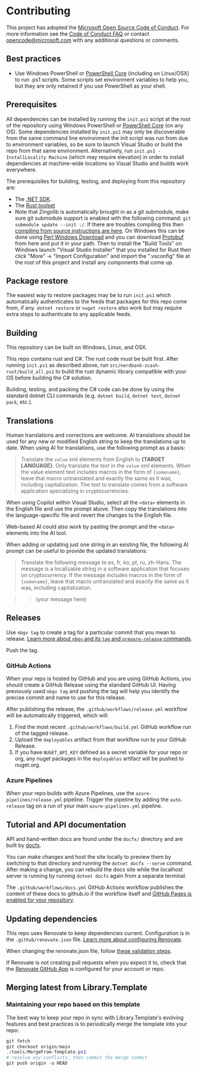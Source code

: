 # Contributing

This project has adopted the [Microsoft Open Source Code of
Conduct](https://opensource.microsoft.com/codeofconduct/).
For more information see the [Code of Conduct
FAQ](https://opensource.microsoft.com/codeofconduct/faq/) or
contact [opencode@microsoft.com](mailto:opencode@microsoft.com)
with any additional questions or comments.

## Best practices

* Use Windows PowerShell or [PowerShell Core][pwsh] (including on Linux/OSX) to run .ps1 scripts.
  Some scripts set environment variables to help you, but they are only retained if you use PowerShell as your shell.

## Prerequisites

All dependencies can be installed by running the `init.ps1` script at the root of the repository
using Windows PowerShell or [PowerShell Core][pwsh] (on any OS).
Some dependencies installed by `init.ps1` may only be discoverable from the same command line environment the init script was run from due to environment variables, so be sure to launch Visual Studio or build the repo from that same environment.
Alternatively, run `init.ps1 -InstallLocality Machine` (which may require elevation) in order to install dependencies at machine-wide locations so Visual Studio and builds work everywhere.

The prerequisites for building, testing, and deploying from this repository are:

* The [.NET SDK](https://get.dot.net/).
* The [Rust toolset](https://www.rust-lang.org/tools/install)
* Note that Zingolib is automatically brought in as a git submodule, make sure git submodule support is enabled with the following command: `git submodule update --init :/`. If there are troubles compiling this then [compiling from source instructions are here](https://github.com/nerdcash/zingolib/tree/dev?tab=readme-ov-file#compiling-from-source). On Windows this can be done using [Perl Windows Download](https://strawberryperl.com/) and you can download [Protobuf](https://github.com/protocolbuffers/protobuf/releases) from here and put it in your path. Then to install the "Build Tools" on Windows launch "Visual Studio Installer" that you installed for Rust then click "More" → "Import Configuration" and import the ".vsconfig" file at the root of this project and install any components that come up.

## Package restore

The easiest way to restore packages may be to run `init.ps1` which automatically authenticates
to the feeds that packages for this repo come from, if any.
`dotnet restore` or `nuget restore` also work but may require extra steps to authenticate to any applicable feeds.

## Building

This repository can be built on Windows, Linux, and OSX.

This repo contains rust and C#.
The rust code must be built first.
After running `init.ps1` as described above, run `src/nerdbank-zcash-rust/build_all.ps1` to build the rust dynamic library compatible with your OS before building the C# solution.

Building, testing, and packing the C# code can be done by using the standard dotnet CLI commands (e.g. `dotnet build`, `dotnet test`, `dotnet pack`, etc.).

## Translations

Human translations and corrections are welcome.
AI translations should be used for any new or modified English string to keep the translations up to date.
When using AI for translations, use the following prompt as a basis:

> Translate the `value` xml elements from English to **\{TARGET LANGUAGE\}**.
> Only translate the text in the `value` xml elements.
> When the value element text includes macros in the form of `{somename}`, leave that macro untranslated and exactly the same as it was, including capitalization.
> The text to translate comes from a software application specializing in cryptocurrencies.

When using Copilot within Visual Studio, select all the `<data>` elements in the English file and use the prompt above.
Then copy the translations into the language-specific file and revert the changes to the English file.

Web-based AI could also work by pasting the prompt and the `<data>` elements into the AI tool.

When adding or updating just one string in an existing file, the following AI prompt can be useful to provide the updated translations:

> Translate the following message to es, fr, ko, pt, ru, zh-Hans.
> The message is a localizable string in a software application that focuses on cryptocurrency.
> If the message includes macros in the form of `{somename}`, leave that macro untranslated and exactly the same as it was, including capitalization.

>> (your message here)

[pwsh]: https://learn.microsoft.com/powershell/scripting/install/installing-powershell

## Releases

Use `nbgv tag` to create a tag for a particular commit that you mean to release.
[Learn more about `nbgv` and its `tag` and `prepare-release` commands](https://dotnet.github.io/Nerdbank.GitVersioning/docs/nbgv-cli.html).

Push the tag.

### GitHub Actions

When your repo is hosted by GitHub and you are using GitHub Actions, you should create a GitHub Release using the standard GitHub UI.
Having previously used `nbgv tag` and pushing the tag will help you identify the precise commit and name to use for this release.

After publishing the release, the `.github/workflows/release.yml` workflow will be automatically triggered, which will:

1. Find the most recent `.github/workflows/build.yml` GitHub workflow run of the tagged release.
1. Upload the `deployables` artifact from that workflow run to your GitHub Release.
1. If you have `NUGET_API_KEY` defined as a secret variable for your repo or org, any nuget packages in the `deployables` artifact will be pushed to nuget.org.

### Azure Pipelines

When your repo builds with Azure Pipelines, use the `azure-pipelines/release.yml` pipeline.
Trigger the pipeline by adding the `auto-release` tag on a run of your main `azure-pipelines.yml` pipeline.

## Tutorial and API documentation

API and hand-written docs are found under the `docfx/` directory and are built by [docfx](https://dotnet.github.io/docfx/).

You can make changes and host the site locally to preview them by switching to that directory and running the `dotnet docfx --serve` command.
After making a change, you can rebuild the docs site while the localhost server is running by running `dotnet docfx` again from a separate terminal.

The `.github/workflows/docs.yml` GitHub Actions workflow publishes the content of these docs to github.io if the workflow itself and [GitHub Pages is enabled for your repository](https://docs.github.com/en/pages/quickstart).

## Updating dependencies

This repo uses Renovate to keep dependencies current.
Configuration is in the `.github/renovate.json` file.
[Learn more about configuring Renovate](https://docs.renovatebot.com/configuration-options/).

When changing the renovate.json file, follow [these validation steps](https://docs.renovatebot.com/config-validation/).

If Renovate is not creating pull requests when you expect it to, check that the [Renovate GitHub App](https://github.com/apps/renovate) is configured for your account or repo.

## Merging latest from Library.Template

### Maintaining your repo based on this template

The best way to keep your repo in sync with Library.Template's evolving features and best practices is to periodically merge the template into your repo:

```ps1
git fetch
git checkout origin/main
./tools/MergeFrom-Template.ps1
# resolve any conflicts, then commit the merge commit.
git push origin -u HEAD
```
